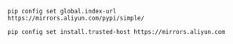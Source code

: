 `pip config set global.index-url https://mirrors.aliyun.com/pypi/simple/`

`pip config set install.trusted-host https://mirrors.aliyun.com`